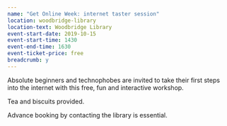 ```yaml
---
name: "Get Online Week: internet taster session"
location: woodbridge-library
location-text: Woodbridge Library
event-start-date: 2019-10-15
event-start-time: 1430
event-end-time: 1630
event-ticket-price: free
breadcrumb: y
---
```


Absolute beginners and technophobes are invited to take their first steps into the internet with this free, fun and interactive workshop.

Tea and biscuits provided.

Advance booking by contacting the library is essential.
